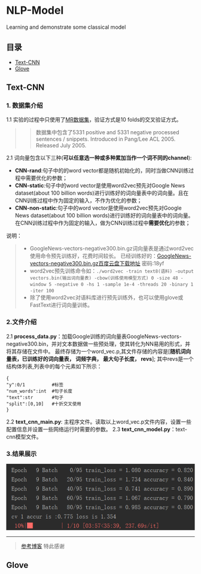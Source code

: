 # NLP-Model
Learning and demonstrate some  classical model



## 目录

* [Text-CNN](#text-cnn)
* [Glove](#glove)


## <span id="text-cnn">Text-CNN</span>

### 1. 数据集介绍
1.1 实验的过程中只使用了[MR数据集](https://www.cs.cornell.edu/people/pabo/movie-review-data/)，验证方式是10 folds的交叉验证方式。
>>  数据集中包含了5331 positive and 5331 negative processed sentences / snippets. Introduced in Pang/Lee ACL 2005. Released July 2005.

2.1 词向量包含以下三种(**可以任意选一种或多种累加当作一个词不同的channel**):
+ **CNN-rand**:句子中的的word vector都是随机初始化的，同时当做CNN训练过程中需要优化的参数；
+ **CNN-static**:句子中的word vector是使用word2vec预先对Google News dataset(about 100 billion words)进行训练好的词向量表中的词向量。且在CNN训练过程中作为固定的输入，不作为优化的参数；
+ **CNN-non-static**:句子中的word vector是使用word2vec预先对Google News dataset(about 100 billion words)进行训练好的词向量表中的词向量。在CNN训练过程中作为固定的输入，做为CNN训练过程中**需要优化**的参数；

说明：

> + GoogleNews-vectors-negative300.bin.gz词向量表是通过word2vec使用命令预先训练好，花费时间较长。
已经训练好的：[GoogleNews-vectors-negative300.bin.gz百度云盘下载地址](https://pan.baidu.com/share/init?surl=OglaQBBO30d5KdzZNNdRSg) 密码:18yf
> + word2vec预先训练命令如：```./word2vec -train text8(语料) -output vectors.bin(输出词向量表) -cbow(训练使用模型方式) 0 -size 48 -window 5 -negative 0 -hs 1 -sample 1e-4 -threads 20 -binary 1 -iter 100```
> + 除了使用word2vec对语料库进行预先训练外，也可以使用glove或FastText进行词向量训练。


### 2.文件介绍

2.1 **process\_data.py**：加载Google训练的词向量表GoogleNews-vectors-negative300.bin，并对文本数据做一些预处理，使其转化为NN易用的形式，并将其存储在文件中。
最终存储为一个word\_vec.p,其文件存储的内容是[**随机词向量表，已训练好的词向量表， 词频字典， 最大句子长度， revs**];
其中revs是一个结构体列表,列表中的每个元素如下所示：
```
{
"y":0/1          #标签
"num_words":int  #句子长度
"text":str       #句子
"split":[0,10]   #十折交叉使用
}
```
2.2 **text_cnn_main.py**: 主程序文件。读取以上word_vec.p文件内容，设置一些配置信息并设置一些网络运行时需要的参数。
2.3 **text_cnn_model.py**：text-cnn模型文件。


### 3.结果展示
![结果](./Text_CNN/Result/分类结果.jpg)

---
> [参考博客](https://jianwenjun.xyz/2018/03/16/%E5%8D%B7%E7%A7%AF%E7%A5%9E%E7%BB%8F%E7%BD%91%E7%BB%9C-TextCNN-%E5%9C%A8%E5%8F%A5%E5%AD%90%E5%88%86%E7%B1%BB%E4%B8%8A%E7%9A%84%E5%AE%9E%E7%8E%B0/) 特此感谢

## <span id="glove">Glove</span>
